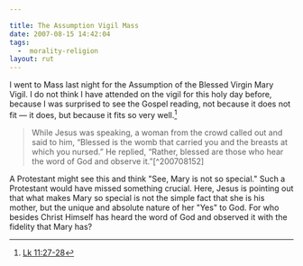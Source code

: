 ```yaml
---

title: The Assumption Vigil Mass
date: 2007-08-15 14:42:04
tags:
  -  morality-religion
layout: rut
---
```


I went to Mass last night for the Assumption of the Blessed Virgin Mary Vigil.  I do not think I have attended on the vigil for this holy day before, because I was surprised to see the Gospel reading, not because it does not fit &mdash; it does, but because it fits so very well.[^200708151] 
<blockquote markdown="1">While Jesus was speaking,
a woman from the crowd called out and said to him,
“Blessed is the womb that carried you
and the breasts at which you nursed.”
He replied,
“Rather, blessed are those
who hear the word of God and observe it.”[^200708152]</blockquote>

A Protestant might see this and think "See, Mary is not so special."  Such a Protestant would have missed something crucial.  Here, Jesus is pointing out that what makes Mary so special is not the simple fact that she is his mother, but the unique and absolute nature of her "Yes" to God.  For who besides Christ Himself has heard the word of God and observed it with the fidelity that Mary has? 

[^200708151]: [Lk 11:27-28](http://www.usccb.org/nab/bible/luke/luke11.htm#v27)
[^200708152]: Ibid.

